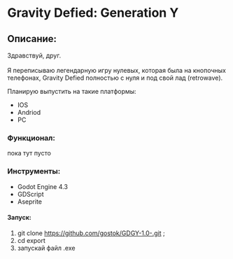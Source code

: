 # Gravity Defied: Generation Y

## Описание:

Здравствуй, друг. <br><br>
Я переписываю легендарную игру нулевых, которая была на кнопочных телефонах, Gravity Defied полностью с нуля и под свой лад (retrowave).

Планирую выпустить на такие платформы:
- IOS
- Andriod
- PC

### Функционал:
 пока тут пусто

### Инструменты:
- Godot Engine 4.3
- GDScript
- Aseprite

#### Запуск:

1) git clone https://github.com/gostok/GDGY-1.0-.git ;
2) cd export
3) запускай файл .exe
